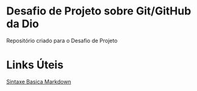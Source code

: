 # Desafio de Projeto sobre Git/GitHub da Dio
Repositório criado para o Desafio de Projeto

# Links Úteis
[Sintaxe Basica Markdown](https://www.markdownguide.org/basic-syntax/)
